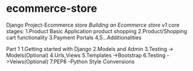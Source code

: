 # ecommerce-store
Django Project-Ecommerce store
*Building an Ecommerce  store v1*
core stages:
1.Product Basic Application product shopping
2.Product/Shopping cart functionality
3.Payment Portals
4,5...Additionalities

Part 1
1.Getting started with Django
2.Models and Admin
3.Testing -> Models(Optional)
4.Urls,Views
5.Templates ->Bootstrap
6.Testing ->Veiws(Optional)
7.PEP8 -Python Style Convensions